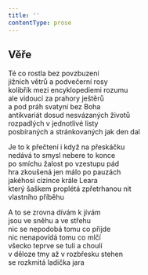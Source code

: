 ```yaml
---
title: ''
contentType: prose
---
```


## Věře

Té co rostla bez povzbuzení  
jižních větrů a podvečerní rosy  
kolibřík mezi encyklopediemi rozumu  
ale vidoucí za prahory ještěrů  
a pod práh svatyní bez Boha  
antikvariát dosud nesvázaných životů  
rozpadlých v jednotlivé listy  
posbíraných a stránkovaných jak den dal

Je to k přečtení i když na přeskáčku  
nedává to smysl nebere to konce  
po smíchu žalost po vzestupu pád  
hra zkoušená jen málo po pauzách  
jakéhosi cizince krále Leara  
který šaškem proplétá zpřetrhanou nit  
vlastního příběhu

A to se zrovna dívám k jívám  
jsou ve sněhu a ve střehu  
nic se nepodobá tomu co přijde  
nic nenapovídá tomu co mlčí  
všecko teprve se tulí a choulí  
v děloze tmy až v rozbřesku stehen  
se rozkmitá ladička jara
